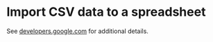 # Import CSV data to a spreadsheet

See [developers.google.com](https://developers.google.com/apps-script/samples/automations/import-csv-sheets) for additional details.
